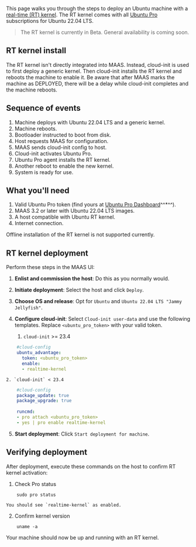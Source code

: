 This page walks you through the steps to deploy an Ubuntu machine with a [real-time (RT) kernel](https://ubuntu.com/blog/real-time-linux-qa). The RT kernel comes with all [Ubuntu Pro](https://ubuntu.com/pro) subscriptions for Ubuntu 22.04 LTS.

> The RT kernel is currently in Beta. General availability is coming soon.

## RT kernel install

The RT kernel isn't directly integrated into MAAS. Instead, cloud-init is used to first deploy a generic kernel. Then cloud-init installs the RT kernel and reboots the machine to enable it. Be aware that after MAAS marks the machine as DEPLOYED, there will be a delay while cloud-init completes and the machine reboots.

## Sequence of events

1. Machine deploys with Ubuntu 22.04 LTS and a generic kernel.
2. Machine reboots.
3. Bootloader instructed to boot from disk.
4. Host requests MAAS for configuration.
5. MAAS sends cloud-init config to host.
6. Cloud-init activates Ubuntu Pro.
7. Ubuntu Pro agent installs the RT kernel.
8. Another reboot to enable the new kernel.
9. System is ready for use.

## What you'll need

1. Valid Ubuntu Pro token (find yours at [Ubuntu Pro Dashboard](https://ubuntu.com/pro/dashboard)^^*^^).
2. MAAS 3.2 or later with Ubuntu 22.04 LTS images.
3. A host compatible with Ubuntu RT kernel.
4. Internet connection.


Offline installation of the RT kernel is not supported currently.


## RT kernel deployment

Perform these steps in the MAAS UI:

1. **Enlist and commission the host**: Do this as you normally would.
  
2. **Initiate deployment**: Select the host and click `Deploy`.
  
3. **Choose OS and release**: Opt for `Ubuntu` and `Ubuntu 22.04 LTS "Jammy Jellyfish"`.
  
4. **Configure cloud-init**: Select `Cloud-init user-data` and use the following templates. Replace `<ubuntu_pro_token>` with your valid token.

    1. `cloud-init` >= 23.4 

```yaml
    #cloud-config
    ubuntu_advantage:
      token: <ubuntu_pro_token>
      enable:
      - realtime-kernel
```

    2. `cloud-init` < 23.4

```yaml
    #cloud-config
    package_update: true
    package_upgrade: true
    
    runcmd:
    - pro attach <ubuntu_pro_token>
    - yes | pro enable realtime-kernel
```

5. **Start deployment**: Click `Start deployment for machine`.

## Verifying deployment

After deployment, execute these commands on the host to confirm RT kernel activation:

1. Check Pro status
```text
    sudo pro status
```
    You should see `realtime-kernel` as enabled.
  
2. Confirm kernel version
```nohighlight
    uname -a
```

Your machine should now be up and running with an RT kernel.

